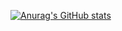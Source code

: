 [![Anurag's GitHub stats](https://github-readme-stats.vercel.app/api?username=HabiburRahman1)](https://github.com/HabiburRahman1)

